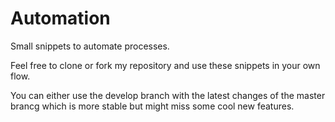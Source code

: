 # Automation
Small snippets to automate processes.

Feel free to clone or fork my repository and use these snippets in your own flow.

You can either use the develop branch with the latest changes of the master brancg which is more stable but might miss some cool new features.
